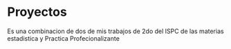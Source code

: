 # Proyectos
Es una combinacion de dos de mis trabajos de 2do del ISPC de las materias estadistica y Practica Profecionalizante

